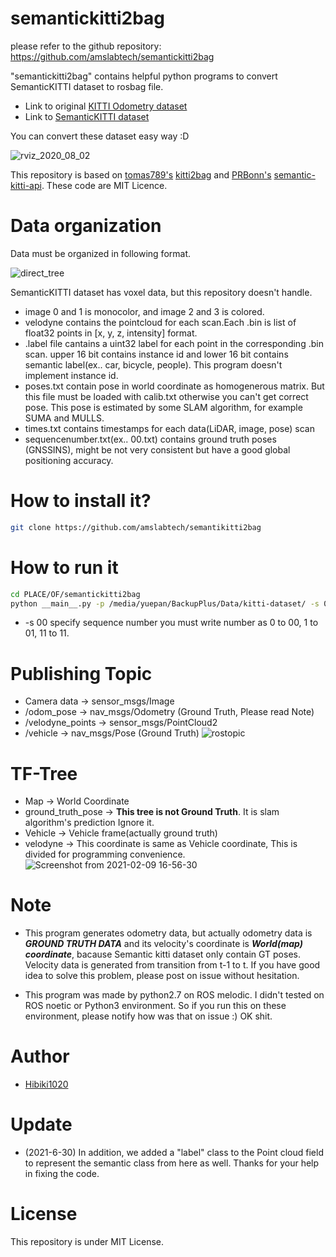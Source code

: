# semantickitti2bag

please refer to the github repository: https://github.com/amslabtech/semantickitti2bag

"semantickitti2bag" contains helpful python programs to convert SemanticKITTI dataset to rosbag file.

 * Link to original [KITTI Odometry dataset](http://www.cvlibs.net/datasets/kitti/eval_odometry.php)
 * Link to [SemanticKITTI dataset](http://semantic-kitti.org/)

You can convert these dataset easy way :D

![rviz_2020_08_02](https://user-images.githubusercontent.com/60866340/89119958-13a2de80-d4ed-11ea-8ffc-29a5c5f5f420.png)

This repository is based on [tomas789's](https://github.com/tomas789) [kitti2bag](https://github.com/tomas789/kitti2bag) and [PRBonn's](https://github.com/PRBonn) [semantic-kitti-api](https://github.com/PRBonn/semantic-kitti-api). These code are MIT Licence.

# Data organization

Data must be organized in following format.

![direct_tree](https://user-images.githubusercontent.com/60866340/89120963-a9426c00-d4f5-11ea-8cb7-a4e2aa83e8cd.png)


SemanticKITTI dataset has voxel data, but this repository doesn't handle.

 * image 0 and 1 is monocolor, and image 2 and 3 is colored.
 * velodyne contains the pointcloud for each scan.Each .bin is list of float32 points in [x, y, z, intensity] format.
 * .label file cantains a uint32 label for each point in the corresponding .bin scan. upper 16 bit contains instance id and lower 16 bit contains semantic label(ex.. car, bicycle, people). This program doesn't implement instance id.
 * poses.txt contain pose in world coordinate as homogenerous matrix. But this file must be loaded with calib.txt otherwise you can't get correct pose. This pose is estimated by some SLAM algorithm, for example SUMA and MULLS.
 * times.txt contains timestamps for each data(LiDAR, image, pose) scan
 * sequencenumber.txt(ex.. 00.txt) contains ground truth poses (GNSSINS), might be not very consistent but have a good global positioning accuracy.

# How to install it?
```bash
git clone https://github.com/amslabtech/semantikitti2bag
```

# How to run it

```bash
cd PLACE/OF/semantickitti2bag
python __main__.py -p /media/yuepan/BackupPlus/Data/kitti-dataset/ -s 00
```

 * -s 00 specify sequence number you must write number as 0 to  00, 1 to 01, 11 to 11.

# Publishing Topic
* Camera data      -> sensor_msgs/Image
* /odom_pose       -> nav_msgs/Odometry (Ground Truth, Please read Note)
* /velodyne_points -> sensor_msgs/PointCloud2
* /vehicle         -> nav_msgs/Pose (Ground Truth)
![rostopic](https://user-images.githubusercontent.com/60866340/107331157-d3ed2d00-6af5-11eb-968d-faffdebc06fa.png)

# TF-Tree

* Map          -> World Coordinate
* ground_truth_pose -> **This tree is not Ground Truth**. It is slam algorithm's prediction Ignore it.
* Vehicle      -> Vehicle frame(actually ground truth)
* velodyne     -> This coordinate is same as Vehicle coordinate, This is divided for programming convenience.
![Screenshot from 2021-02-09 16-56-30](https://user-images.githubusercontent.com/60866340/107333453-d8671500-6af8-11eb-8ea7-77b5dcd0cedb.png)

# Note

* This program generates odometry data, but actually odometry data is ***GROUND TRUTH DATA*** and its velocity's coordinate is ***World(map) coordinate***, bacause Semantic kitti dataset only contain GT poses. Velocity data is generated from transition from t-1 to t. If you have good idea to solve this problem, please post on issue without hesitation.

* This program was made by python2.7 on ROS melodic. I didn't tested on ROS noetic or Python3 environment. So if you run this on these environment, please notify how was that on issue :) OK shit.

# Author

 * [Hibiki1020](https://github.com/Hibiki1020)

# Update
* (2021-6-30) In addition, we added a "label" class to the Point cloud field to represent the semantic class from here as well. Thanks for your help in fixing the code.

# License
This repository is under MIT License.
